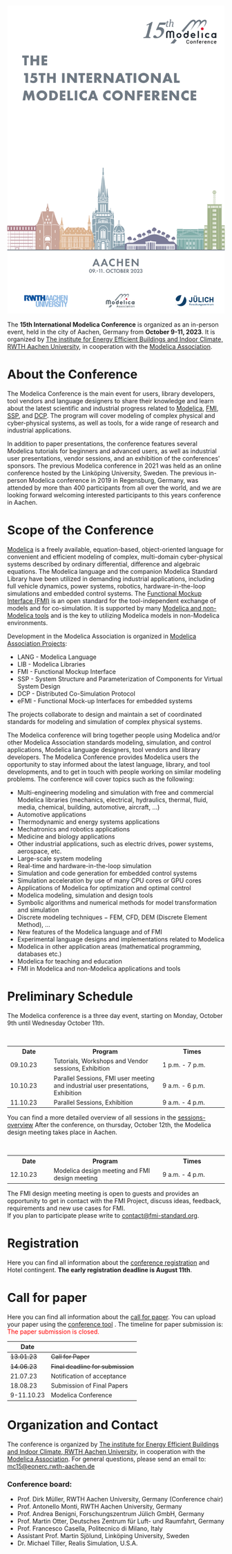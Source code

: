 <img src="images/FlyerMC15.png" alt="FlyerMC15">

The **15th International Modelica Conference** is organized as an in-person event, held in the city of Aachen, Germany from **October 9-11, 2023**. It is organized by [The institute for Energy Efficient Buildings and Indoor Climate, RWTH Aachen University](https://www.ebc.eonerc.rwth-aachen.de/cms/~dmzz/E-ON-ERC-EBC/?lidx=1), in cooperation with the [Modelica Association](https://modelica.org/association).

# About the Conference

The Modelica Conference is the main event for users, library developers, tool vendors and language designers to share their knowledge and learn about the latest scientific and industrial progress related to [Modelica](https://modelica.org/), [FMI](https://fmi-standard.org/), [SSP](https://ssp-standard.org/), and [DCP](https://dcp-standard.org/).
The program will cover modeling of complex physical and cyber-physical systems, as well as tools, for a wide range of research and industrial applications.

In addition to paper presentations, the conference features several Modelica tutorials for beginners and advanced users, as well as industrial user presentations, vendor sessions, and an exhibition of the conferences' sponsors. The previous Modelica conference in 2021 was held as an online conference hosted by the Linköping University, Sweden. The previous in-person Modelica conference in 2019 in Regensburg, Germany, was attended by more than 400 participants from all over the world, and we are looking forward welcoming interested participants to this years conference in Aachen.

# Scope of the Conference

[Modelica](https://modelica.org/) is a freely available, equation-based, object-oriented language for convenient and efficient modeling of complex, multi-domain cyber-physical systems described by ordinary differential, difference and algebraic equations. The Modelica language and the companion Modelica Standard Library have been utilized in demanding industrial applications, including full vehicle dynamics, power systems, robotics, hardware-in-the-loop simulations
and embedded control systems. The [Functional Mockup Interface (FMI)](https://www.fmi-standard.org/) is an open standard for the tool-independent exchange of models and for co-simulation. It is supported by many [Modelica and non-Modelica tools](https://modelica.org/tools) and is the key to utilizing Modelica models in non-Modelica environments.

Development in the Modelica Association is organized in [Modelica Association Projects](https://modelica.org/projects):

- LANG - Modelica Language
- LIB - Modelica Libraries
- FMI - Functional Mockup Interface
- SSP - System Structure and Parameterization of Components for Virtual System Design
- DCP - Distributed Co-Simulation Protocol
- eFMI - Functional Mock-up Interfaces for embedded systems

The projects collaborate to design and maintain a set of coordinated standards for modeling and simulation of complex physical systems.

The Modelica conference will bring together people using Modelica and/or other Modelica Association standards modeling, simulation, and control applications, Modelica language designers, tool vendors and library developers. The Modelica Conference provides Modelica users the opportunity to stay informed about the latest language, library, and tool developments, and to get in touch with people working on similar modeling problems. The conference will cover topics such as the following:
- Multi-engineering modeling and simulation with free and commercial Modelica libraries (mechanics, electrical, hydraulics, thermal, fluid, media, chemical, building, automotive, aircraft, ...)
- Automotive applications
- Thermodynamic and energy systems applications
- Mechatronics and robotics applications
- Medicine and biology applications
- Other industrial applications, such as electric drives, power systems, aerospace, etc.
- Large-scale system modeling
- Real-time and hardware-in-the-loop simulation
- Simulation and code generation for embedded control systems
- Simulation acceleration by use of many CPU cores or GPU cores
- Applications of Modelica for optimization and optimal control
- Modelica modeling, simulation and design tools
- Symbolic algorithms and numerical methods for model transformation and simulation
- Discrete modeling techniques − FEM, CFD, DEM (Discrete Element Method), ...
- New features of the Modelica language and of FMI
- Experimental language designs and implementations related to Modelica
- Modelica in other application areas (mathematical programming, databases etc.)
- Modelica for teaching and education
- FMI in Modelica and non-Modelica applications and tools

# Preliminary Schedule

The Modelica conference is a three day event, starting on Monday, October 9th until Wednesday October 11th. 

<table>  
  <tr>  
    <th style="width:20%">Date</th>  
    <th style="width:50%">Program</th>  
    <th style="width:30%">Times</th>  
  </tr>  
  <tr>  
    <td>09.10.23</td>  
    <td>Tutorials, Workshops and Vendor sessions, Exhibition</td>  
    <td>1 p.m. - 7 p.m.</td>  
  </tr>  
  <tr>  
    <td>10.10.23</td>  
    <td>Parallel Sessions, FMI user meeting and industrial user presentations, Exhibition</td>  
    <td>9 a.m. - 6 p.m.</td>  
  </tr>  
    <tr>  
    <td>11.10.23</td>  
    <td>Parallel Sessions, Exhibition</td>  
    <td>9 a.m. - 4 p.m.</td>  
  </tr> 
</table>

 You can find a more detailed overview of all sessions in the [sessions-overview](Sessions.html)
 After the conference, on thursday, October 12th, the Modelica design meeting takes place in Aachen.

<table>  
  <tr>  
    <th>Date</th>  
    <th>Program</th>  
    <th>Times</th>  
  </tr>  
  <tr>  
    <td style="width:20%">12.10.23</td>  
    <td style="width:50%">Modelica design meeting and FMI design meeting</td>  
    <td style="width:30%">9 a.m. - 4 p.m.</td>  
  </tr>  
</table>
  
The FMI design meeting meeting is open to guests and provides an opportunity to get in contact with the FMI Project, discuss ideas, feedback, requirements and new use cases for FMI.  
If you plan to participate please write to [contact@fmi-standard.org](mailto:contact@fmi-standard.org).

# Registration

Here you can find all information about the [conference registration](registration.html) and Hotel contingent. **The early registration deadline is August 11th**.

# Call for paper

Here you can find all information about the [call for paper](call2023.md). You can upload your paper using the [conference tool](https://www.conftool.com/modelica2023/) . The timeline for paper submission is:
<span style="color:red">The paper submission is closed.</span>

| Date | |
| --- | --- |
|~~13.01.23~~|~~Call for Paper~~|
|~~14.06.23~~|~~Final deadline for submission~~|
|21.07.23|Notification of acceptance|
|18.08.23|Submission of Final Papers|
|9-11.10.23|Modelica Conference|

# Organization and Contact

The conference is organized by [The institute for Energy Efficient Buildings and Indoor Climate, RWTH Aachen University](https://www.ebc.eonerc.rwth-aachen.de/cms/~dmzz/E-ON-ERC-EBC/?lidx=1), in cooperation with the [Modelica Association](https://modelica.org/association). For general questions, please send an email to:
mc15@eonerc.rwth-aachen.de

### Conference board:

- Prof. Dirk Müller, RWTH Aachen University, Germany (Conference chair)
- Prof. Antonello Monti, RWTH Aachen University, Germany
- Prof. Andrea Benigni, Forschungszentrum Jülich GmbH, Germany
- Prof. Martin Otter, Deutsches Zentrum für Luft- und Raumfahrt, Germany
- Prof. Francesco Casella, Politecnico di Milano, Italy
- Assistant Prof. Martin Sjölund, Linköping University, Sweden
- Dr. Michael Tiller, Realis Simulation, U.S.A.

